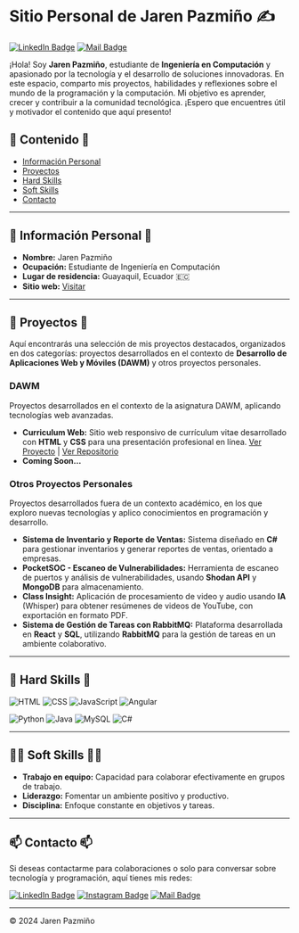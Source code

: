 # Sitio Personal de Jaren Pazmiño ✍️

[![LinkedIn Badge](https://img.shields.io/badge/-Jaren%20Pazmiño-blue?style=flat-square&logo=Linkedin&logoColor=white&link=https://www.linkedin.com/in/jaren-pazmi%C3%B1o-b87359277/)](https://www.linkedin.com/in/jaren-pazmi%C3%B1o-b87359277/) 
[![Mail Badge](https://img.shields.io/badge/-jarapazm@espol.edu.ec-c14438?style=flat-square&logo=Gmail&logoColor=white&link=mailto:jarapazm@espol.edu.ec)](mailto:jarapazm@espol.edu.ec)

¡Hola! Soy **Jaren Pazmiño**, estudiante de **Ingeniería en Computación** y apasionado por la tecnología y el desarrollo de soluciones innovadoras. En este espacio, comparto mis proyectos, habilidades y reflexiones sobre el mundo de la programación y la computación. Mi objetivo es aprender, crecer y contribuir a la comunidad tecnológica. ¡Espero que encuentres útil y motivador el contenido que aquí presento!

## 🔰 Contenido 🔰
- [Información Personal](#-información-personal-)
- [Proyectos](#-proyectos-)
- [Hard Skills](#-hard-skills-)
- [Soft Skills](#-soft-skills-)
- [Contacto](#-contacto-)

---

## 🤳 Información Personal 🤳
- **Nombre:** Jaren Pazmiño
- **Ocupación:** Estudiante de Ingeniería en Computación
- **Lugar de residencia:** Guayaquil, Ecuador 🇪🇨
- **Sitio web:** [Visitar](https://jarenpol1015.github.io/curriculum/)

---

## 🌟 Proyectos 🌟

Aquí encontrarás una selección de mis proyectos destacados, organizados en dos categorías: proyectos desarrollados en el contexto de **Desarrollo de Aplicaciones Web y Móviles (DAWM)** y otros proyectos personales.

### DAWM
Proyectos desarrollados en el contexto de la asignatura DAWM, aplicando tecnologías web avanzadas.

- **Curriculum Web:** Sitio web responsivo de currículum vitae desarrollado con **HTML** y **CSS** para una presentación profesional en línea. [Ver Proyecto](https://jarenpol1015.github.io/curriculum/) | [Ver Repositorio](https://github.com/jarenpol1015/curriculum)
- **Coming Soon...**


### Otros Proyectos Personales
Proyectos desarrollados fuera de un contexto académico, en los que exploro nuevas tecnologías y aplico conocimientos en programación y desarrollo.

- **Sistema de Inventario y Reporte de Ventas:** Sistema diseñado en **C#** para gestionar inventarios y generar reportes de ventas, orientado a empresas.
- **PocketSOC - Escaneo de Vulnerabilidades:** Herramienta de escaneo de puertos y análisis de vulnerabilidades, usando **Shodan API** y **MongoDB** para almacenamiento.
- **Class Insight:** Aplicación de procesamiento de video y audio usando **IA** (Whisper) para obtener resúmenes de videos de YouTube, con exportación en formato PDF.
- **Sistema de Gestión de Tareas con RabbitMQ:** Plataforma desarrollada en **React** y **SQL**, utilizando **RabbitMQ** para la gestión de tareas en un ambiente colaborativo.

---

## 💪 Hard Skills 💪


![HTML](https://img.shields.io/badge/HTML-E34F26?style=flat-square&logo=html5&logoColor=white)
![CSS](https://img.shields.io/badge/CSS-1572B6?style=flat-square&logo=css3&logoColor=white)
![JavaScript](https://img.shields.io/badge/JavaScript-F7DF1E?style=flat-square&logo=javascript&logoColor=black)
![Angular](https://img.shields.io/badge/Angular-DD0031?style=flat-square&logo=angular&logoColor=white)

![Python](https://img.shields.io/badge/Python-3776AB?style=flat-square&logo=python&logoColor=white)
![Java](https://img.shields.io/badge/Java-007396?style=flat-square&logo=java&logoColor=white)
![MySQL](https://img.shields.io/badge/MySQL-4479A1?style=flat-square&logo=mysql&logoColor=white)
![C#](https://img.shields.io/badge/C%23-239120?style=flat-square&logo=c-sharp&logoColor=white)

---

## 🙋‍♂️ Soft Skills 🙋‍♂️
- **Trabajo en equipo:** Capacidad para colaborar efectivamente en grupos de trabajo.
- **Liderazgo:** Fomentar un ambiente positivo y productivo.
- **Disciplina:** Enfoque constante en objetivos y tareas.

---

## 📫 Contacto 📫
Si deseas contactarme para colaboraciones o solo para conversar sobre tecnología y programación, aquí tienes mis redes:

[![LinkedIn Badge](https://img.shields.io/badge/-LinkedIn-blue?style=flat-square&logo=Linkedin&logoColor=white&link=https://www.linkedin.com/in/jaren-pazmi%C3%B1o-b87359277/)](https://www.linkedin.com/in/jaren-pazmi%C3%B1o-b87359277/) 
[![Instagram Badge](https://img.shields.io/badge/-Instagram-purple?style=flat-square&logo=Instagram&logoColor=white&link=https://www.instagram.com/1015soluciones/)](https://www.instagram.com/1015soluciones/)
[![Mail Badge](https://img.shields.io/badge/-Correo%20Electrónico-c14438?style=flat-square&logo=Gmail&logoColor=white&link=mailto:jarapazm@espol.edu.ec)](mailto:jarapazm@espol.edu.ec)

---

&copy; 2024 Jaren Pazmiño

